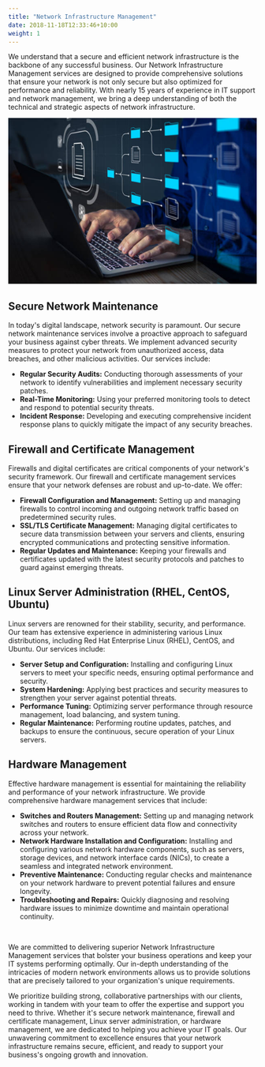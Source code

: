 ```yaml
---
title: "Network Infrastructure Management"
date: 2018-11-18T12:33:46+10:00
weight: 1
---
```


We understand that a secure and efficient network infrastructure is the backbone of any successful business. Our Network Infrastructure Management services are designed to provide comprehensive solutions that ensure your network is not only secure but also optimized for performance and reliability. With nearly 15 years of experience in IT support and network management, we bring a deep understanding of both the technical and strategic aspects of network infrastructure. 

![Network Infrastructure Management](/images/illustrations/network-infrastructure-management.jpg)


## Secure Network Maintenance
In today's digital landscape, network security is paramount. Our secure network maintenance services involve a proactive approach to safeguard your business against cyber threats. We implement advanced security measures to protect your network from unauthorized access, data breaches, and other malicious activities. Our services include:

- **Regular Security Audits:** Conducting thorough assessments of your network to identify vulnerabilities and implement necessary security patches.
- **Real-Time Monitoring:** Using your preferred monitoring tools to detect and respond to potential security threats.
- **Incident Response:** Developing and executing comprehensive incident response plans to quickly mitigate the impact of any security breaches.

## Firewall and Certificate Management
Firewalls and digital certificates are critical components of your network's security framework. Our firewall and certificate management services ensure that your network defenses are robust and up-to-date. We offer:

- **Firewall Configuration and Management:** Setting up and managing firewalls to control incoming and outgoing network traffic based on predetermined security rules.
- **SSL/TLS Certificate Management:** Managing digital certificates to secure data transmission between your servers and clients, ensuring encrypted communications and protecting sensitive information.
- **Regular Updates and Maintenance:** Keeping your firewalls and certificates updated with the latest security protocols and patches to guard against emerging threats.

## Linux Server Administration (RHEL, CentOS, Ubuntu)
Linux servers are renowned for their stability, security, and performance. Our team has extensive experience in administering various Linux distributions, including Red Hat Enterprise Linux (RHEL), CentOS, and Ubuntu. Our services include:

- **Server Setup and Configuration:** Installing and configuring Linux servers to meet your specific needs, ensuring optimal performance and security.
- **System Hardening:** Applying best practices and security measures to strengthen your server against potential threats.
- **Performance Tuning:** Optimizing server performance through resource management, load balancing, and system tuning.
- **Regular Maintenance:** Performing routine updates, patches, and backups to ensure the continuous, secure operation of your Linux servers.

## Hardware Management
Effective hardware management is essential for maintaining the reliability and performance of your network infrastructure. We provide comprehensive hardware management services that include:

- **Switches and Routers Management:** Setting up and managing network switches and routers to ensure efficient data flow and connectivity across your network.
- **Network Hardware Installation and Configuration:** Installing and configuring various network hardware components, such as servers, storage devices, and network interface cards (NICs), to create a seamless and integrated network environment.
- **Preventive Maintenance:** Conducting regular checks and maintenance on your network hardware to prevent potential failures and ensure longevity.
- **Troubleshooting and Repairs:** Quickly diagnosing and resolving hardware issues to minimize downtime and maintain operational continuity.

<br>

We are committed to delivering superior Network Infrastructure Management services that bolster your business operations and keep your IT systems performing optimally. Our in-depth understanding of the intricacies of modern network environments allows us to provide solutions that are precisely tailored to your organization's unique requirements.

We prioritize building strong, collaborative partnerships with our clients, working in tandem with your team to offer the expertise and support you need to thrive. Whether it's secure network maintenance, firewall and certificate management, Linux server administration, or hardware management, we are dedicated to helping you achieve your IT goals. Our unwavering commitment to excellence ensures that your network infrastructure remains secure, efficient, and ready to support your business's ongoing growth and innovation.